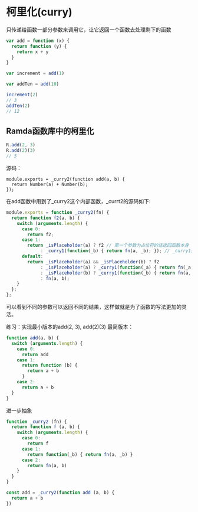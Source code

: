 # 柯里化(curry)

只传递给函数一部分参数来调用它，让它返回一个函数去处理剩下的函数


```javascript
var add = function (x) {
  return function (y) {
    return x + y
  }
}

var increment = add(1)

var addTen = add(10)

increment(2)
// 3
addTen(2)
// 12
```

## Ramda函数库中的柯里化

```javascript
R.add(2, 3)
R.add(2)(3)
// 5
```
源码：

```
module.exports = _curry2(function add(a, b) {
  return Number(a) + Number(b);
});

```
在add函数中用到了_curry2这个内部函数，_currt2的源码如下:

```javascript
module.exports = function _curry2(fn) {
  return function f2(a, b) {
    switch (arguments.length) {
      case 0:
        return f2;
      case 1:
        return _isPlaceholder(a) ? f2 // 第一个参数为占位符的话返回函数本身
             : _curry1(function(_b) { return fn(a, _b); }); // _curry1返回一个处理b参数的函数
      default:
        return _isPlaceholder(a) && _isPlaceholder(b) ? f2
             : _isPlaceholder(a) ? _curry1(function(_a) { return fn(_a, b); })
             : _isPlaceholder(b) ? _curry1(function(_b) { return fn(a, _b); })
             : fn(a, b);
    }
  };
};
```

可以看到不同的参数可以返回不同的结果，这样做就是为了函数的写法更加的灵活。

练习：实现最小版本的add(2, 3), add(2)(3)
最简版本：
```javascript
function add(a, b) {
  switch (arguments.length) {
    case 0:
      return add
    case 1:
      return function (b) {
        return a + b
      }
    case 2:
      return a + b
  }
}

```
进一步抽象

```javascript
function _curry2 (fn) {
  return function f (a, b) {
    switch (arguments.length) {
      case 0:
        return f
      case 1:
        return function(_b) { return fn(a, _b) }
      case 2:
        return fn(a, b)
    }
  }
}

const add = _curry2(function add (a, b) {
  return a + b
})

```